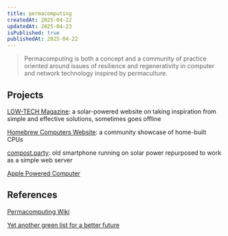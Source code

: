 ```yaml
---
title: permacomputing
createdAt: 2025-04-22
updatedAt: 2025-04-23
isPublished: true
publishedAt: 2025-04-22
---
```


> Permacomputing is both a concept and a community of practice oriented around issues of resilience and regenerativity in computer and network technology inspired by permaculture. 

## Projects

[LOW-TECH Magazine](https://solar.lowtechmagazine.com/power/): a solar-powered website on taking inspiration from simple and effective solutions, sometimes goes offline

[Homebrew Computers Website](https://www.homebrewcpuring.org/): a community showcase of home-built CPUs

[compost.party](https://compost.party/): old smartphone running on solar power repurposed to work as a simple web server

[Apple Powered Computer](https://thisismold.com/object/furniture/apple-powered-computer#nl-2)
## References

[Permacomputing Wiki](https://permacomputing.net/)

[Yet another green list for a better future](https://pad.hacc.space/green-hardware-ranking?view#Yet-another-green-list-for-a-better-future%F0%9F%98%81)

